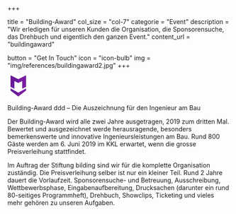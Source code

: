 +++

  title = "Building-Award"
  col_size = "col-7"
  categorie = "Event"
  description = "Wir erledigen für unseren Kunden die Organisation, die Sponsorensuche, das Drehbuch und eigentlich den ganzen Event."
  content_url = "buildingaward"
  
  button = "Get In Touch"
  icon = "icon-bulb"
  img = "img/references/buildingaward2.jpg"
+++

![alt text](https://github.com/adam-p/markdown-here/raw/master/src/common/images/icon48.png "Logo Title Text 1")

Building-Award ddd – Die Auszeichnung für den Ingenieur am Bau

Der Building-Award wird alle zwei Jahre ausgetragen, 2019 zum dritten Mal. Bewertet und ausgezeichnet werde herausragende, besonders bemerkenswerte und innovative Ingenieursleistungen am Bau. Rund 800 Gäste werden am 6. Juni 2019 im KKL erwartet, wenn die grosse Preisverleihung stattfindet.

Im Auftrag der Stiftung bilding sind wir für die komplette Organisation zuständig. Die Preisverleihung selber ist nur ein kleiner Teil. Rund 2 Jahre dauert die Vorlaufzeit. Sponsorensuche- und Betreuung, Ausschreibung, Wettbewerbsphase, Eingabenaufbereitung, Drucksachen (darunter ein rund 80-seitiges Programmheft), Drehbuch, Showclips, Ticketing und vieles mehr gehören zu unseren Aufgaben.